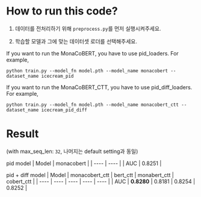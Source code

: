 # How to run this code?

1. 데이터를 전처리하기 위해 `preprocess.py`를 먼저 실행시켜주세요. 

2. 학습할 모델과 그에 맞는 데이터셋 로더를 선택해주세요. 

If you want to run the MonaCoBERT, you have to use pid_loaders. For example,

```
python train.py --model_fn model.pth --model_name monacobert --dataset_name icecream_pid
```

If you want to run the MonaCoBERT_CTT, you have to use pid_diff_loaders. For example,

```
python train.py --model_fn model.pth --model_name monacobert_ctt --dataset_name icecream_pid_diff
```

# Result 
(with max_seq_len: `32`, 나머지는 default setting과 동일)

pid model
| Model | monacobert | 
| ---- | ---- | 
| AUC | 0.8251 | 

pid + diff model
| Model | monacobert_ctt | bert_ctt | monabert_ctt | cobert_ctt |
| ---- | ---- | ---- | ---- | ---- | 
| AUC | **0.8280** | 0.8181 | 0.8254 | 0.8252 |